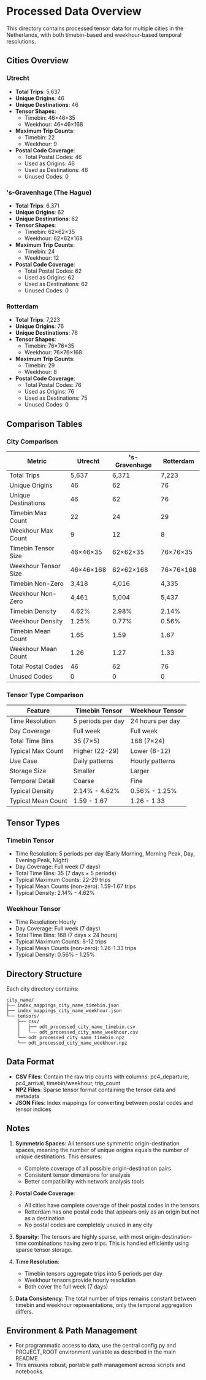 # Processed Data Overview

This directory contains processed tensor data for multiple cities in the Netherlands, with both timebin-based and weekhour-based temporal resolutions.

## Cities Overview

### Utrecht

- **Total Trips**: 5,637
- **Unique Origins**: 46
- **Unique Destinations**: 46
- **Tensor Shapes**:
  - Timebin: 46×46×35
  - Weekhour: 46×46×168
- **Maximum Trip Counts**:
  - Timebin: 22
  - Weekhour: 9
- **Postal Code Coverage**:
  - Total Postal Codes: 46
  - Used as Origins: 46
  - Used as Destinations: 46
  - Unused Codes: 0

### 's-Gravenhage (The Hague)

- **Total Trips**: 6,371
- **Unique Origins**: 62
- **Unique Destinations**: 62
- **Tensor Shapes**:
  - Timebin: 62×62×35
  - Weekhour: 62×62×168
- **Maximum Trip Counts**:
  - Timebin: 24
  - Weekhour: 12
- **Postal Code Coverage**:
  - Total Postal Codes: 62
  - Used as Origins: 62
  - Used as Destinations: 62
  - Unused Codes: 0

### Rotterdam

- **Total Trips**: 7,223
- **Unique Origins**: 76
- **Unique Destinations**: 76
- **Tensor Shapes**:
  - Timebin: 76×76×35
  - Weekhour: 76×76×168
- **Maximum Trip Counts**:
  - Timebin: 29
  - Weekhour: 8
- **Postal Code Coverage**:
  - Total Postal Codes: 76
  - Used as Origins: 76
  - Used as Destinations: 75
  - Unused Codes: 0

## Comparison Tables

### City Comparison

| Metric               | Utrecht   | 's-Gravenhage | Rotterdam |
| -------------------- | --------- | ------------- | --------- |
| Total Trips          | 5,637     | 6,371         | 7,223     |
| Unique Origins       | 46        | 62            | 76        |
| Unique Destinations  | 46        | 62            | 76        |
| Timebin Max Count    | 22        | 24            | 29        |
| Weekhour Max Count   | 9         | 12            | 8         |
| Timebin Tensor Size  | 46×46×35  | 62×62×35      | 76×76×35  |
| Weekhour Tensor Size | 46×46×168 | 62×62×168     | 76×76×168 |
| Timebin Non-Zero     | 3,418     | 4,016         | 4,335     |
| Weekhour Non-Zero    | 4,461     | 5,004         | 5,437     |
| Timebin Density      | 4.62%     | 2.98%         | 2.14%     |
| Weekhour Density     | 1.25%     | 0.77%         | 0.56%     |
| Timebin Mean Count   | 1.65      | 1.59          | 1.67      |
| Weekhour Mean Count  | 1.26      | 1.27          | 1.33      |
| Total Postal Codes   | 46        | 62            | 76        |
| Unused Codes         | 0         | 0             | 0         |

### Tensor Type Comparison

| Feature            | Timebin Tensor    | Weekhour Tensor  |
| ------------------ | ----------------- | ---------------- |
| Time Resolution    | 5 periods per day | 24 hours per day |
| Day Coverage       | Full week         | Full week        |
| Total Time Bins    | 35 (7×5)          | 168 (7×24)       |
| Typical Max Count  | Higher (22-29)    | Lower (8-12)     |
| Use Case           | Daily patterns    | Hourly patterns  |
| Storage Size       | Smaller           | Larger           |
| Temporal Detail    | Coarse            | Fine             |
| Typical Density    | 2.14% - 4.62%     | 0.56% - 1.25%    |
| Typical Mean Count | 1.59 - 1.67       | 1.26 - 1.33      |

## Tensor Types

### Timebin Tensor

- Time Resolution: 5 periods per day (Early Morning, Morning Peak, Day, Evening Peak, Night)
- Day Coverage: Full week (7 days)
- Total Time Bins: 35 (7 days × 5 periods)
- Typical Maximum Counts: 22-29 trips
- Typical Mean Counts (non-zero): 1.59-1.67 trips
- Typical Density: 2.14% - 4.62%

### Weekhour Tensor

- Time Resolution: Hourly
- Day Coverage: Full week (7 days)
- Total Time Bins: 168 (7 days × 24 hours)
- Typical Maximum Counts: 8-12 trips
- Typical Mean Counts (non-zero): 1.26-1.33 trips
- Typical Density: 0.56% - 1.25%

## Directory Structure

Each city directory contains:

```
city_name/
├── index_mappings_city_name_timebin.json
├── index_mappings_city_name_weekhour.json
└── tensors/
    ├── csv/
    │   ├── odt_processed_city_name_timebin.csv
    │   └── odt_processed_city_name_weekhour.csv
    └── odt_processed_city_name_timebin.npz
    └── odt_processed_city_name_weekhour.npz
```

## Data Format

- **CSV Files**: Contain the raw trip counts with columns: pc4_departure, pc4_arrival, timebin/weekhour, trip_count
- **NPZ Files**: Sparse tensor format containing the tensor data and metadata
- **JSON Files**: Index mappings for converting between postal codes and tensor indices

## Notes

1. **Symmetric Spaces**: All tensors use symmetric origin-destination spaces, meaning the number of unique origins equals the number of unique destinations. This ensures:

   - Complete coverage of all possible origin-destination pairs
   - Consistent tensor dimensions for analysis
   - Better compatibility with network analysis tools

2. **Postal Code Coverage**:

   - All cities have complete coverage of their postal codes in the tensors
   - Rotterdam has one postal code that appears only as an origin but not as a destination
   - No postal codes are completely unused in any city

3. **Sparsity**: The tensors are highly sparse, with most origin-destination-time combinations having zero trips. This is handled efficiently using sparse tensor storage.

4. **Time Resolution**:

   - Timebin tensors aggregate trips into 5 periods per day
   - Weekhour tensors provide hourly resolution
   - Both cover the full week (7 days)

5. **Data Consistency**: The total number of trips remains constant between timebin and weekhour representations, only the temporal aggregation differs.

## Environment & Path Management

- For programmatic access to data, use the central config.py and PROJECT_ROOT environment variable as described in the main README.
- This ensures robust, portable path management across scripts and notebooks.
